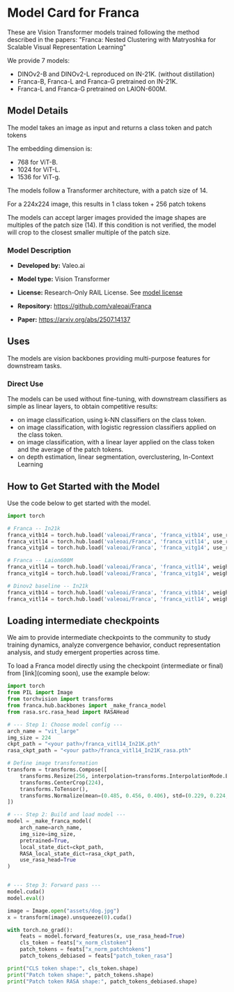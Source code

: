# Model Card for Franca

These are Vision Transformer models trained following the method described in the papers:
"Franca: Nested Clustering with Matryoshka for Scalable Visual Representation Learning"

We provide 7 models:
- DINOv2-B and DINOv2-L reproduced on IN-21K. (without distillation)
- Franca-B, Franca-L and Franca-G pretrained on IN-21K.
- Franca-L and Franca-G pretrained on LAION-600M.

## Model Details
The model takes an image as input and returns a class token and patch tokens

The embedding dimension is:
- 768 for ViT-B.
- 1024 for ViT-L.
- 1536 for ViT-g.

The models follow a Transformer architecture, with a patch size of 14.

For a 224x224 image, this results in 1 class token + 256 patch tokens

The models can accept larger images provided the image shapes are multiples of the patch size (14).
If this condition is not verified, the model will crop to the closest smaller multiple of the patch size.

### Model Description

- **Developed by:** Valeo.ai
- **Model type:** Vision Transformer
- **License:** Research-Only RAIL License. See [model license](LICENSE_MODEL)

- **Repository:** https://github.com/valeoai/Franca
- **Paper:** https://arxiv.org/abs/2507.14137

## Uses

The models are vision backbones providing multi-purpose features for downstream tasks.

### Direct Use

The models can be used without fine-tuning, with downstream classifiers as simple as linear layers, to obtain competitive results:

- on image classification, using k-NN classifiers on the class token.
- on image classification, with logistic regression classifiers applied on the class token.
- on image classification, with a linear layer applied on the class token and the average of the patch tokens.
- on depth estimation, linear segmentation, overclustering, In-Context Learning

## How to Get Started with the Model

Use the code below to get started with the model.

```python
import torch

# Franca -- In21k
franca_vitb14 = torch.hub.load('valeoai/Franca', 'franca_vitb14', use_rasa_head=True)
franca_vitl14 = torch.hub.load('valeoai/Franca', 'franca_vitl14', use_rasa_head=True)
franca_vitg14 = torch.hub.load('valeoai/Franca', 'franca_vitg14', use_rasa_head=True)

# Franca -- Laion600M
franca_vitl14 = torch.hub.load('valeoai/Franca', 'franca_vitl14', weights='LAION600m', use_rasa_head=True)
franca_vitg14 = torch.hub.load('valeoai/Franca', 'franca_vitg14', weights='LAION600m', use_rasa_head=True)

# Dinov2 baseline -- In21k
franca_vitb14 = torch.hub.load('valeoai/Franca', 'franca_vitb14', weights='DINOV2_IN21K', use_rasa_head=True)
franca_vitl14 = torch.hub.load('valeoai/Franca', 'franca_vitl14', weights='DINOV2_IN21K', use_rasa_head=True)
```


## Loading intermediate checkpoints

We aim to provide intermediate checkpoints to the community to study training dynamics, analyze convergence behavior, conduct representation analysis, and study emergent properties across time.

To load a Franca model directly using the checkpoint (intermediate or final) from [link](coming soon), use the example below:

```python
import torch
from PIL import Image
from torchvision import transforms
from franca.hub.backbones import _make_franca_model
from rasa.src.rasa_head import RASAHead

# --- Step 1: Choose model config ---
arch_name = "vit_large"
img_size = 224
ckpt_path = "<your path>/franca_vitl14_In21K.pth"
rasa_ckpt_path = "<your path>/franca_vitl14_In21K_rasa.pth"

# Define image transformation
transform = transforms.Compose([
    transforms.Resize(256, interpolation=transforms.InterpolationMode.BICUBIC),
    transforms.CenterCrop(224),
    transforms.ToTensor(),
    transforms.Normalize(mean=(0.485, 0.456, 0.406), std=(0.229, 0.224, 0.225))
])

# --- Step 2: Build and load model ---
model = _make_franca_model(
    arch_name=arch_name,
    img_size=img_size,
    pretrained=True,
    local_state_dict=ckpt_path,
    RASA_local_state_dict=rasa_ckpt_path,
    use_rasa_head=True
)


# --- Step 3: Forward pass ---
model.cuda()
model.eval()

image = Image.open("assets/dog.jpg")
x = transform(image).unsqueeze(0).cuda()

with torch.no_grad():
    feats = model.forward_features(x, use_rasa_head=True)
    cls_token = feats["x_norm_clstoken"]
    patch_tokens = feats["x_norm_patchtokens"]
    patch_tokens_debiased = feats["patch_token_rasa"]

print("CLS token shape:", cls_token.shape)
print("Patch token shape:", patch_tokens.shape)
print("Patch token RASA shape:", patch_tokens_debiased.shape)
```
